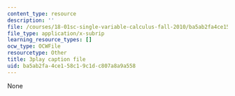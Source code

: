 ```yaml
---
content_type: resource
description: ''
file: /courses/18-01sc-single-variable-calculus-fall-2010/ba5ab2fa4ce158c19c1dc807a8a9a558_PNTnmH6jsRI.vtt
file_type: application/x-subrip
learning_resource_types: []
ocw_type: OCWFile
resourcetype: Other
title: 3play caption file
uid: ba5ab2fa-4ce1-58c1-9c1d-c807a8a9a558
---
```

None

